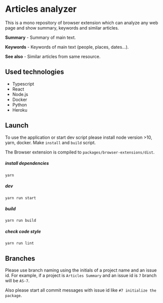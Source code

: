 # Articles analyzer
This is a mono repository of browser extension which can analyze any web page and show summary, keywords and similar articles.
 
**Summary** - Summary of main text.

**Keywords** - Keywords of main text (people, places, dates...).

**See also** - Similar articles from same resource.

## Used technologies
 - Typescript
 - React
 - Node.js
 - Docker
 - Python
 - Heroku

## Launch
To use the application or start dev script please install node version >10, yarn, docker. Make `install` and `build` script.

The Browser extension is compiled to `packages/browser-extensions/dist`.
##### install dependencies
`yarn`
##### dev
`yarn run start`
##### build
`yarn run build`
##### check code style
`yarn run lint`

## Branches
Please use branch naming using the initials of a project name and an issue id. For example, if a project is `Articles Summary` and an issue id is `7` branch will be `AS-7`. 

Also please start all commit messages with issue id like `#7 initialize the package`.
